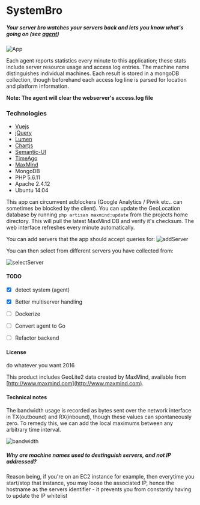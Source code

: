 # SystemBro
##### Your server bro watches your servers back and lets you know what's going on (see [agent](https://github.com/jwdeitch/SystemBroAgent))


![App](https://s3-us-west-2.amazonaws.com/8201393personal/s/lkuw7.jpg)


Each agent reports statistics every minute to this application; these stats include server resource usage and access log entries. The machine name distinguishes individual machines. Each result is stored in a mongoDB collection, though beforehand each access log line is parsed for location and platform information. 

**Note: The agent will clear the webserver's access.log file**

### Technologies
- [Vuejs](http://vuejs.org/)
- [jQuery](https://jquery.com/)
- [Lumen](https://lumen.laravel.com/)
- [Chartjs](http://www.chartjs.org/)
- [Semantic-UI](http://semantic-ui.com/)
- [TimeAgo](http://timeago.yarp.com/)
- [MaxMind](http://www.maxmind.com)
- MongoDB
- PHP 5.6.11
- Apache 2.4.12
- Ubuntu 14.04


This app can circumvent adblockers (Google Analytics / Piwik etc.. can sometimes be blocked by the client). You can update the GeoLocation database by running ```php artisan maxmind:update``` from the projects home directory. This will pull the latest MaxMind DB and verify it's checksum. The web interface refreshes every minute automatically.

You can add servers that the app should accept queries for:
![addServer](https://s3-us-west-2.amazonaws.com/8201393personal/s/zqhly.jpg)


You can then select from different servers you have collected from:

![selectServer](https://s3-us-west-2.amazonaws.com/8201393personal/s/fbjnz.jpg)

#### TODO
- [x] detect system (agent)
- [x] Better multiserver handling
- [ ] Dockerize
- [ ] Convert agent to Go
- [ ] Refactor backend


#### License
do whatever you want 2016

This product includes GeoLite2 data created by MaxMind, available from
[http://www.maxmind.com](http://www.maxmind.com).



#### Technical notes

The bandwidth usage is recorded as bytes sent over the network interface in TX(outbound) and RX(inbound), though these values can spontaneously zero. To remedy this, we can add the local maximums between any arbitrary time interval.

![bandwidth](https://s3-us-west-2.amazonaws.com/8201393personal/s/rvbv5.png)

##### Why are machine names used to destinguish servers, and not IP addressed?
Reason being, if you're on an EC2 instance for example, then everytime you start/stop that instance, you may loose the associated IP, hence the hostname as the servers identifier - it prevents you from constantly having to update the IP whitelist


